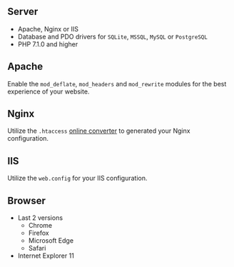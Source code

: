 Server
------

* Apache, Nginx or IIS
* Database and PDO drivers for `SQLite`, `MSSQL`, `MySQL` or `PostgreSQL`
* PHP 7.1.0 and higher


Apache
------

Enable the `mod_deflate`, `mod_headers` and `mod_rewrite` modules for the best experience of your website.


Nginx
-----

Utilize the `.htaccess` [online converter](https://winginx.com/en/htaccess) to generated your Nginx configuration.


IIS
---

Utilize the `web.config` for your IIS configuration.


Browser
-------

* Last 2 versions
  * Chrome
  * Firefox
  * Microsoft Edge
  * Safari
* Internet Explorer 11
